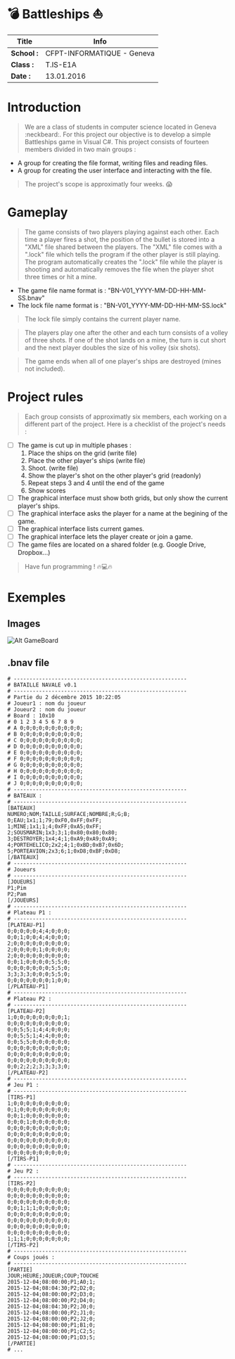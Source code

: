 # :bomb: Battleships :boat:

| Title      |  Info                      |
|------------|----------------------------|
|**School :**| CFPT-INFORMATIQUE - Geneva |
|**Class :** | T.IS-E1A                   |
|**Date :**  | 13.01.2016                 |


# Introduction
> We are a class of students in computer science located in Geneva :neckbeard:. For this project our objective is to develop
a simple Battleships game in Visual C#. This project consists of fourteen members divided in two main groups :
  - A group for creating the file format, writing files and reading files.
  - A group for creating the user interface and interacting with the file.

> The project's scope is approximatly four weeks. :scream:

# Gameplay
> The game consists of two players playing against each other. Each time a player fires a shot,
the position of the bullet is stored into a "XML" file shared between the players. The "XML" file
comes with a ".lock" file which tells the program if the other player is still playing.
The program automatically creates the ".lock" file while the player is shooting and automatically
removes the file when the player shot three times or hit a mine.
  - The game file name format is : "BN-V01_YYYY-MM-DD-HH-MM-SS.bnav"
  - The lock file name format is : "BN-V01_YYYY-MM-DD-HH-MM-SS.lock"

> The lock file simply contains the current player name.

> The players play one after the other and each turn consists of a volley of three shots. If one of the 
shot lands on a mine, the turn is cut short and the next player doubles the size of his volley (six shots).

> The game ends when all of one player's ships are destroyed (mines not included).

# Project rules
> Each group consists of approximatly six members, each working on a different part of the project.
Here is a checklist of the project's needs :
  - [ ] The game is cut up in multiple phases :
    1. Place the ships on the grid (write file)
    2. Place the other player's ships (write file)
    3. Shoot. (write file)
    4. Show the player's shot on the other player's grid (readonly)
    5. Repeat steps 3 and 4 until the end of the game
    6. Show scores
  - [ ] The graphical interface must show both grids, but only show the current player's ships.
  - [ ] The graphical interface asks the player for a name at the begining of the game.
  - [ ] The graphical interface lists current games.
  - [ ] The graphical interface lets the player create or join a game.
  - [ ] The game files are located on a shared folder (e.g. Google Drive, Dropbox...)

> Have fun programming ! :fire::computer::fire:

# Exemples 
## Images
![Alt GameBoard](http://i.imgur.com/c5AWbqG.png?1)
## .bnav file

    # -------------------------------------------------------
    # BATAILLE NAVALE v0.1
    # -------------------------------------------------------
    # Partie du 2 décembre 2015 10:22:05
    # Joueur1 : nom du joueur
    # Joueur2 : nom du joueur
    # Board : 10x10
    # 0 1 2 3 4 5 6 7 8 9
    # A 0;0;0;0;0;0;0;0;0;0;
    # B 0;0;0;0;0;0;0;0;0;0;
    # C 0;0;0;0;0;0;0;0;0;0;
    # D 0;0;0;0;0;0;0;0;0;0;
    # E 0;0;0;0;0;0;0;0;0;0;
    # F 0;0;0;0;0;0;0;0;0;0;
    # G 0;0;0;0;0;0;0;0;0;0;
    # H 0;0;0;0;0;0;0;0;0;0;
    # I 0;0;0;0;0;0;0;0;0;0;
    # J 0;0;0;0;0;0;0;0;0;0;
    # -------------------------------------------------------
    # BATEAUX : 
    # -------------------------------------------------------
    [BATEAUX]
    NUMERO;NOM;TAILLE;SURFACE;NOMBRE;R;G;B;
    0;EAU;1x1;1;79;0xF0,0xFF;0xFF;
    1;MINE;1x1;1;4;0xFF;0xA5;0xFF;
    2;SOUSMARIN;1x3;3;1;0x80;0x80;0x80;
    3;DESTROYER;1x4;4;1;0xA9;0xA9;0xA9;
    4;PORTEHELICO;2x2;4;1;0xBD;0xB7;0x6D;
    5;PORTEAVION;2x3;6;1;0xD8;0xBF;0xD8;
    [/BATEAUX]
    # -------------------------------------------------------
    # Joueurs
    # -------------------------------------------------------
    [JOUEURS]
    P1;Pim
    P2;Pam
    [/JOUEURS]
    # -------------------------------------------------------
    # Plateau P1 : 
    # -------------------------------------------------------
    [PLATEAU-P1]
    0;0;0;0;0;4;4;0;0;0;
    0;0;1;0;0;4;4;0;0;0;
    2;0;0;0;0;0;0;0;0;0;
    2;0;0;0;0;1;0;0;0;0;
    2;0;0;0;0;0;0;0;0;0;
    0;0;1;0;0;0;0;5;5;0;
    0;0;0;0;0;0;0;5;5;0;
    3;3;3;3;0;0;0;5;5;0;
    0;0;0;0;0;0;0;1;0;0;
    [/PLATEAU-P1]
    # -------------------------------------------------------
    # Plateau P2 : 
    # -------------------------------------------------------
    [PLATEAU-P2]
    1;0;0;0;0;0;0;0;0;1;
    0;0;0;0;0;0;0;0;0;0;
    0;0;5;5;1;4;4;0;0;0;
    0;0;5;5;1;4;4;0;0;0;
    0;0;5;5;0;0;0;0;0;0;
    0;0;0;0;0;0;0;0;0;0;
    0;0;0;0;0;0;0;0;0;0;
    0;0;0;0;0;0;0;0;0;0;
    0;0;2;2;2;3;3;3;3;0;
    [/PLATEAU-P2]
    # -------------------------------------------------------
    # Jeu P1 : 
    # -------------------------------------------------------
    [TIRS-P1]
    1;0;0;0;0;0;0;0;0;0;
    0;1;0;0;0;0;0;0;0;0;
    0;0;1;0;0;0;0;0;0;0;
    0;0;0;1;0;0;0;0;0;0;
    0;0;0;0;0;0;0;0;0;0;
    0;0;0;0;0;0;0;0;0;0;
    0;0;0;0;0;0;0;0;0;0;
    0;0;0;0;0;0;0;0;0;0;
    0;0;0;0;0;0;0;0;0;0;
    [/TIRS-P1]
    # -------------------------------------------------------
    # Jeu P2 : 
    # -------------------------------------------------------
    [TIRS-P2]
    0;0;0;0;0;0;0;0;0;0;
    0;0;0;0;0;0;0;0;0;0;
    0;0;0;0;0;0;0;0;0;0;
    0;0;1;1;1;0;0;0;0;0;
    0;0;0;0;0;0;0;0;0;0;
    0;0;0;0;0;0;0;0;0;0;
    0;0;0;0;0;0;0;0;0;0;
    0;0;0;0;0;0;0;0;0;0;
    1;1;1;0;0;0;0;0;0;0;
    [/TIRS-P2]
    # -------------------------------------------------------
    # Coups joués :
    # -------------------------------------------------------
    [PARTIE]
    JOUR;HEURE;JOUEUR;COUP;TOUCHE
    2015-12-04;08:00:00;P1;A0;1;
    2015-12-04;08:04:30;P2;D2;0;
    2015-12-04;08:00:00;P2;D3;0;
    2015-12-04;08:00:00;P2;D4;0;
    2015-12-04;08:04:30;P2;J0;0;
    2015-12-04;08:00:00;P2;J1;0;
    2015-12-04;08:00:00;P2;J2;0;
    2015-12-04;08:00:00;P1;B1;0;
    2015-12-04;08:00:00;P1;C2;5;
    2015-12-04;08:00:00;P1;D3;5;
    [/PARTIE]
    # ...
